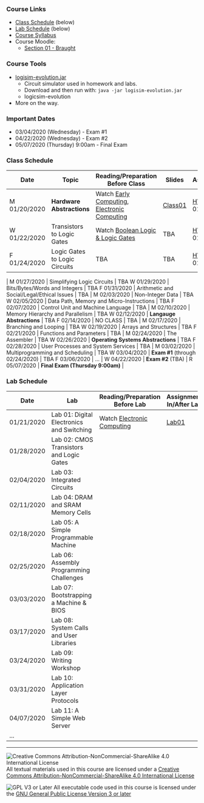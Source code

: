 ### Course Links

- [Class Schedule](#class-schedule) (below)
- [Lab Schedule](#lab-schedule) (below)
- [Course Syllabus](./syllabus.md)
- Course Moodle:
  - [Section 01 - Braught](https://lms.dickinson.edu/course/view.php?id=42261)

### Course Tools

- [logisim-evolution.jar](http://reds-data.heig-vd.ch/logisim-evolution/logisim-evolution.jar)
  - Circuit simulator used in homework and labs.
  - Download and then run with: `java -jar logisim-evolution.jar`
  - logicsim-evolution
- More on the way.

### Important Dates

- 03/04/2020 (Wednesday) - Exam #1
- 04/22/2020 (Wednesday) - Exam #2
- 05/07/2020 (Thursday) 9:00am - Final Exam

### Class Schedule

Date         | Topic                                      | Reading/Preparation<br>Before Class              | Slides          | Assignment
---          | ---                                        | ---                                              | ---             | ---
M 01/20/2020 | __Hardware Abstractions__                  | Watch [Early Computing], [Electronic Computing]  | [Class01]       | [HW01] 01/27
W 01/22/2020 | Transistors to Logic Gates                 | Watch [Boolean Logic & Logic Gates]              | TBA             | [HW01] 01/27
F 01/24/2020 | Logic Gates to Logic Circuits              | TBA                                              | TBA             | [HW01] 01/27
|
M 01/27/2020 | Simplifying Logic Circuits                 | TBA
W 01/29/2020 | Bits/Bytes/Words and Integers              | TBA
F 01/31/2020 | Arithmetic and Social/Legal/Ethical Issues | TBA
|
M 02/03/2020 | Non-Integer Data                           | TBA
W 02/05/2020 | Data Path, Memory and Micro-Instructions   | TBA
F 02/07/2020 | Control Unit and Machine Language          | TBA
|
M 02/10/2020 | Memory Hierarchy and Parallelism           | TBA
W 02/12/2020 | __Langauge Abstractions__                  | TBA
F 02/14/2020 | NO CLASS                                   | TBA
|
M 02/17/2020 | Branching and Looping                      | TBA
W 02/19/2020 | Arrays and Structures                      | TBA
F 02/21/2020 | Functions and Parameters                   | TBA
|
M 02/24/2020 | The Assembler                              | TBA
W 02/26/2020 | __Operating Systems Abstractions__         | TBA
F 02/28/2020 | User Processes and System Services         | TBA
|
M 03/02/2020 | Multiprogramming and Scheduling            | TBA
W 03/04/2020 | __Exam #1__ (through 02/24/2020)           | TBA
F 03/06/2020 | ...
|
W 04/22/2020 | __Exam #2__ (TBA)
|
R 05/07/2020 | __Final Exam (Thursday 9:00am)__
|

[Class01]: slides/class01.pdf
[HW01]: homework/hw01.md
[Early Computing]: https://www.youtube.com/watch?v=O5nskjZ_GoI
[Electronic Computing]: https://www.youtube.com/watch?v=LN0ucKNX0hc
[Boolean Logic & Logic Gates]: https://www.youtube.com/watch?v=gI-qXk7XojA


<!--
W 09/11/2019  | Functions & The `math` module           | [3.1-3.3]                             | [Class05]<br>Due: 09/13 8:00am

[Class04]: https://github.com/dickinson-comp130/Class04/archive/f19.zip

-->

### Lab Schedule

Date         | Lab                                             | Reading/Preparation<br>Before Lab   | Assignment<br>In/After Lab
---          | ---                                             | ---                                 | ---
01/21/2020   | Lab 01: Digital Electronics and Switching       | Watch [Electronic Computing]        | [Lab01]
01/28/2020   | Lab 02: CMOS Transistors and Logic Gates        |
02/04/2020   | Lab 03: Integrated Circuits                     |
02/11/2020   | Lab 04: DRAM and SRAM Memory Cells              |
02/18/2020   | Lab 05: A Simple Programmable Machine           |
02/25/2020   | Lab 06: Assembly Programming Challenges         |
03/03/2020   | Lab 07: Bootstrapping a Machine & BIOS          |
03/17/2020   | Lab 08: System Calls and User Libraries         |
03/24/2020   | Lab 09: Writing Workshop                        |
03/31/2020   | Lab 10: Application Layer Protocols             |
04/07/2020   | Lab 11: A Simple Web Server                     |
...          |

[Lab01]: labs/lab01.md
___
![Creative Commons Attribution-NonCommercial-ShareAlike 4.0 International License](https://i.creativecommons.org/l/by-nc-sa/4.0/88x31.png "Creative Commons Attribution-NonCommercial-ShareAlike 4.0 International License") All textual materials used in this course are licensed under a [Creative Commons Attribution-NonCommercial-ShareAlike 4.0 International License](http://creativecommons.org/licenses/by-nc-sa/4.0/)

![GPL V3 or Later](https://www.gnu.org/graphics/gplv3-or-later-sm.png "GPL V3 or later") All executable code used in this course is licensed under the [GNU General Public License Version 3 or later](https://www.gnu.org/licenses/gpl.txt)
